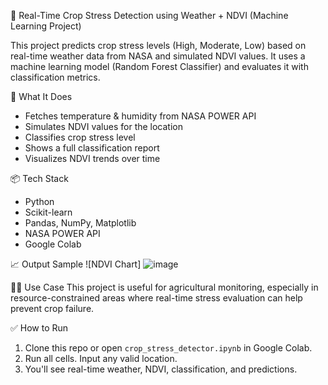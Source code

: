 🌾 Real-Time Crop Stress Detection using Weather + NDVI (Machine Learning Project)

This project predicts crop stress levels (High, Moderate, Low) based on real-time weather data from NASA and simulated NDVI values. It uses a machine learning model (Random Forest Classifier) and evaluates it with classification metrics.

🚀 What It Does
- Fetches temperature & humidity from NASA POWER API
- Simulates NDVI values for the location
- Classifies crop stress level
- Shows a full classification report
- Visualizes NDVI trends over time

📦 Tech Stack
- Python
- Scikit-learn
- Pandas, NumPy, Matplotlib
- NASA POWER API
- Google Colab

📈 Output Sample
![NDVI Chart]
![image](https://github.com/user-attachments/assets/0ad81fde-4008-4157-9402-5ab99083410c)


👨‍🌾 Use Case
This project is useful for agricultural monitoring, especially in resource-constrained areas where real-time stress evaluation can help prevent crop failure.

✅ How to Run
1. Clone this repo or open `crop_stress_detector.ipynb` in Google Colab.
2. Run all cells. Input any valid location.
3. You'll see real-time weather, NDVI, classification, and predictions.

